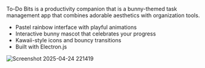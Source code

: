 To-Do Bits is a productivity companion that is a bunny-themed task management app that combines adorable aesthetics with organization tools. 

- Pastel rainbow interface with playful animations  
- Interactive bunny mascot that celebrates your progress  
- Kawaii-style icons and bouncy transitions
- Built with Electron.js

![Screenshot 2025-04-24 221419](https://github.com/user-attachments/assets/cbebadeb-eb74-4e71-8861-070abfceeb4c)
